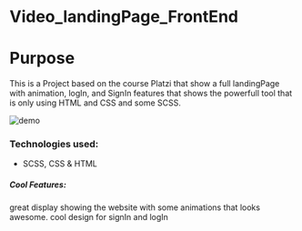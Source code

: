 # Video_landingPage_FrontEnd
# Purpose

This is a Project based on the course Platzi that show a full landingPage with animation, logIn, and SignIn features that shows the powerfull tool that is only using HTML and CSS and some SCSS.

![demo](https://media.giphy.com/media/QxGNiN5HHyiyza8lSB/giphy.gif)

### Technologies used:
- SCSS, CSS & HTML

##### Cool Features:

great display showing the website with some animations that looks awesome.
cool design for signIn and logIn
